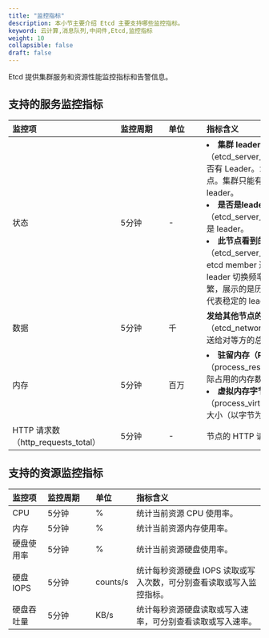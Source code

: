 ```yaml
---
title: "监控指标"
description: 本小节主要介绍 Etcd 主要支持哪些监控指标。 
keyword: 云计算,消息队列,中间件,Etcd,监控指标
weight: 10
collapsible: false
draft: false
---
```


Etcd 提供集群服务和资源性能监控指标和告警信息。

## 支持的服务监控指标

| <span style="display:inline-block;width:200px">监控项</span> | <span style="display:inline-block;width:80px">监控周期</span> | <span style="display:inline-block;width:60px">单位</span> | <span style="display:inline-block;width:320px">指标含义</span> |
| :----------------------------------------------------------- | :----------------------------------------------------------- | :-------------------------------------------------------- | :----------------------------------------------------------- |
| 状态                                                         | 5分钟                                                        | -                                                         | <li>**集群 leader 数**（etcd_server_has_leader）：etcd member 是否有 Leader。`1` 表示有主节点；`0` 表示没有主节点。集群只能有一个 leader，也不能没有 leader。</li><li>**是否是leader（1：是，0：否）**（etcd_server_is_leader）：查看当前节点是否是 leader。</li><li>**此节点看到的 leader 切换次数**（etcd_server_leader_changes_seen_total）：etcd member 过去一段时间切主次数。可以看 leader 切换频率，在网络不稳情况下，会切换频繁，展示的是历史切换次数，只要是水平直线就代表稳定的 leader。</li> |
| 数据                                                         | 5分钟                                                        | 千                                                        | **发给其他节点的字节数**（etcd_network_peer_sent_bytes_total）：发送给对等方的总字节数。 |
| 内存                                                         | 5分钟                                                        | 百万                                                      | <li>**驻留内存（RSS）字节数**（process_resident_memory_bytes）：进程实际占用的内存数。</li><li>**虚拟内存字节数**（process_virtual_memory_bytes）：虚拟内存大小（以字节为单位）。</li> |
| HTTP 请求数（http_requests_total）                           | 5分钟                                                        | -                                                         | 节点的 HTTP 请求数。                                         |

## 支持的资源监控指标

| 监控项 | <span style="display:inline-block;width:80px">监控周期</span> | <span style="display:inline-block;width:60px">单位</span> | 指标含义 |
|:--- |:--- |:--- |:--- |
| CPU | 5分钟 | % | 统计当前资源 CPU 使用率。 |
| 内存 | 5分钟 | % | 统计当前资源内存使用率。 |
| 硬盘使用率 | 5分钟 | % | 统计当前资源硬盘使用率。 |
| 硬盘 IOPS | 5分钟 | counts/s | 统计每秒资源硬盘 IOPS 读取或写入次数，可分别查看读取或写入监控指标。 |
| 硬盘吞吐量 | 5分钟 | KB/s | 统计每秒资源硬盘读取或写入速率，可分别查看读取或写入速率。 |
